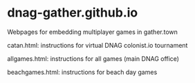 # dnag-gather.github.io
Webpages for embedding multiplayer games in gather.town

catan.html: instructions for virtual DNAG colonist.io tournament

allgames.html: instructions for all games (main DNAG office)

beachgames.html: instructions for beach day games
